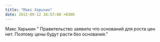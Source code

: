 ```yaml
---
title: "Макс Харькин"
date: 2012-09-12 16:57:00 +0300
---
```


Макс Харькин
" Правительство заявило что оснований для роста цен нет. Поэтому цены будут расти без основания."

